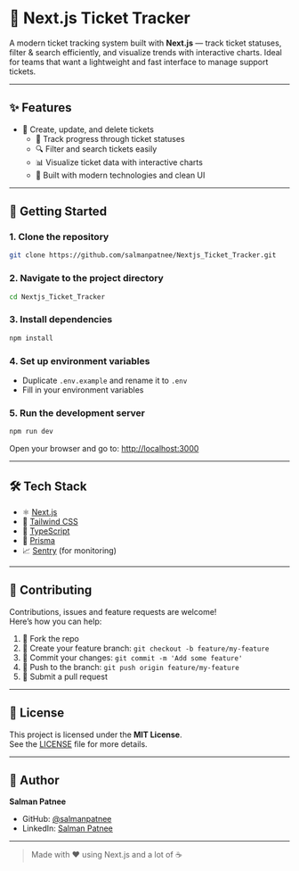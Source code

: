 
# 🎫 Next.js Ticket Tracker

A modern ticket tracking system built with **Next.js** — track ticket statuses, filter & search efficiently, and visualize trends with interactive charts. Ideal for teams that want a lightweight and fast interface to manage support tickets.

---

## ✨ Features

- 📝 Create, update, and delete tickets
  - 🔄 Track progress through ticket statuses
  - 🔍 Filter and search tickets easily
  - 📊 Visualize ticket data with interactive charts
  - 🧩 Built with modern technologies and clean UI

---

## 🚀 Getting Started

### 1. Clone the repository

```bash
git clone https://github.com/salmanpatnee/Nextjs_Ticket_Tracker.git
```

### 2. Navigate to the project directory

```bash
cd Nextjs_Ticket_Tracker
```

### 3. Install dependencies

```bash
npm install
```

### 4. Set up environment variables

- Duplicate `.env.example` and rename it to `.env`
- Fill in your environment variables

### 5. Run the development server

```bash
npm run dev
```

Open your browser and go to: [http://localhost:3000](http://localhost:3000)

---

## 🛠️ Tech Stack

- ⚛️ [Next.js](https://nextjs.org/)
- 💅 [Tailwind CSS](https://tailwindcss.com/)
- 🧠 [TypeScript](https://www.typescriptlang.org/)
- 🔎 [Prisma](https://www.prisma.io/)
- 📈 [Sentry](https://sentry.io/) (for monitoring)

---

## 🤝 Contributing

Contributions, issues and feature requests are welcome!  
Here’s how you can help:

1. 🍴 Fork the repo
2. 🔀 Create your feature branch: `git checkout -b feature/my-feature`
3. 💾 Commit your changes: `git commit -m 'Add some feature'`
4. 🚀 Push to the branch: `git push origin feature/my-feature`
5. 📝 Submit a pull request

---

## 📄 License

This project is licensed under the **MIT License**.  
See the [LICENSE](LICENSE) file for more details.

---

## 👤 Author

**Salman Patnee**

- GitHub: [@salmanpatnee](https://github.com/salmanpatnee)
- LinkedIn: [Salman Patnee](https://www.linkedin.com/in/salmanpatnee/)

---

> Made with ❤️ using Next.js and a lot of ☕
